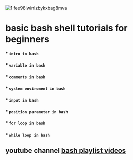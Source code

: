  
![1 fee98iwinlzbykxbag8mva](https://user-images.githubusercontent.com/26503912/51897529-0076f600-23c0-11e9-978b-3ea628b4e5a6.png)
# basic bash shell tutorials for beginners
#### * `intro to bash`
#### * `variable in bash` 
#### * `comments in bash` 
#### * `system enviroment in bash`
#### * `input in bash` 
#### * `position parameter in bash`
#### * `for loop in bash`
#### * `while loop in bash`

## youtube channel [bash playlist videos](https://www.youtube.com/watch?v=-gEbWxytopo&list=PLSUqN4MdJySJFs-2Sj5VY2wBNfngwasOa&index=1)





